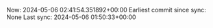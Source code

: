 Now: 2024-05-06 02:41:54.351892+00:00 Earliest commit since sync: None Last sync: 2024-05-06 01:50:33+00:00
